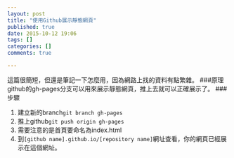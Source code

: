 ```yaml
---
layout: post
title: "使用Github展示靜態網頁"
published: true
date: 2015-10-12 19:06
tags: []
categories: []
comments: true

---
```

這篇很簡短，但還是筆記一下怎麼用，因為網路上找的資料有點繁雜。
###原理
github的gh-pages分支可以用來展示靜態網頁，推上去就可以正確展示了。
###步驟
1. 建立新的branch`git branch gh-pages`
1. 推上github`git push origin gh-pages`
1. 需要注意的是首頁要命名為index.html
1. 到`[github name].github.io/[repository name]`網址查看，你的網頁已經展示在這個網址。